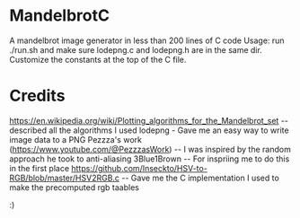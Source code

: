 # MandelbrotC
A mandelbrot image generator in less than 200 lines of C code
Usage: run ./run.sh and make sure lodepng.c and lodepng.h are in the same dir. Customize the constants at the top of the C file.

# Credits
https://en.wikipedia.org/wiki/Plotting_algorithms_for_the_Mandelbrot_set -- described all the algorithms I used
lodepng - Gave me an easy way to write image data to a PNG
Pezzza's work (https://www.youtube.com/@PezzzasWork) -- I was inspired by the random approach he took to anti-aliasing
3Blue1Brown -- For inspriing me to do this in the first place
https://github.com/Inseckto/HSV-to-RGB/blob/master/HSV2RGB.c -- Gave me the C implementation I used to make the precomputed rgb taables

:)
